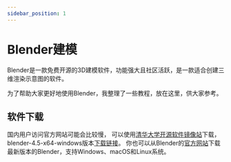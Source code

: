 ```yaml
---
sidebar_position: 1
---
```


# Blender建模

Blender是一款免费开源的3D建模软件，功能强大且社区活跃，是一款适合创建三维渲染示意图的软件。

为了帮助大家更好地使用Blender，我整理了一些教程，放在这里，供大家参考。

## 软件下载

国内用户访问官方网站可能会比较慢，
可以使用[清华大学开源软件镜像站](https://mirrors.tuna.tsinghua.edu.cn/blender/release/)下载，
blender-4.5-x64-windows版本[下载链接](https://mirrors.tuna.tsinghua.edu.cn/blender/release/Blender4.5/blender-4.5.3-windows-x64.msix)。
你也可以从Blender的[官方网站](https://www.blender.org/download/)下载最新版本的Blender，支持Windows、macOS和Linux系统。
